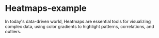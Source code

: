 # Heatmaps-example
In today's data-driven world, Heatmaps are essential tools for visualizing complex data, using color gradients to highlight patterns, correlations, and outliers.
